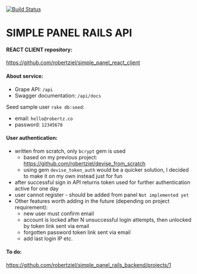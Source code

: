 <!-- Build Status -->
<a href="https://travis-ci.org/robertziel/simple_panel_rails_backend">
  <img src="https://travis-ci.org/robertziel/simple_panel_rails_backend.svg" alt="Build Status" />
</a>

# SIMPLE PANEL RAILS API

#### REACT CLIENT repository:
https://github.com/robertziel/simple_panel_react_client

#### About service:
* Grape API: `/api`
* Swagger documentation: `/api/docs`

Seed sample user `rake db:seed`:
* email: `hello@robertz.co`
* password: `12345678`

#### User authentication:
* written from scratch, only `bcrypt` gem is used
  * based on my previous project:
  https://github.com/robertziel/devise_from_scratch
  * using gem `devise_token_auth` would be a quicker solution, I decided to make it on my own instead just for fun
* after successful sign in API returns token used for further authentication active for one day
* user cannot register - should be added from panel `Not implemented yet`
* Other features worth adding in the future (depending on project requirement):
  * new user must confirm email
  * account is locked after N unsuccessful login attempts, then unlocked by token link sent via email
  * forgotten password token link sent via email
  * add last login IP etc.

#### To do:
https://github.com/robertziel/simple_panel_rails_backend/projects/1
